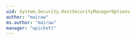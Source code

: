 ```yaml
---
uid: System.Security.HostSecurityManagerOptions
author: "mairaw"
ms.author: "mairaw"
manager: "wpickett"
---
```


